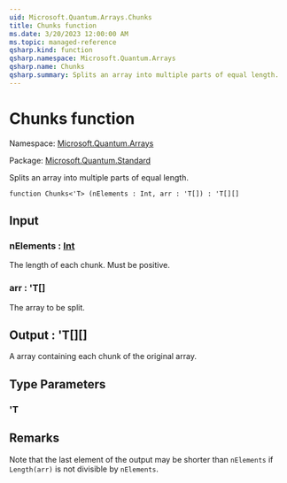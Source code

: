 ```yaml
---
uid: Microsoft.Quantum.Arrays.Chunks
title: Chunks function
ms.date: 3/20/2023 12:00:00 AM
ms.topic: managed-reference
qsharp.kind: function
qsharp.namespace: Microsoft.Quantum.Arrays
qsharp.name: Chunks
qsharp.summary: Splits an array into multiple parts of equal length.
---
```


# Chunks function

Namespace: [Microsoft.Quantum.Arrays](xref:Microsoft.Quantum.Arrays)

Package: [Microsoft.Quantum.Standard](https://nuget.org/packages/Microsoft.Quantum.Standard)


Splits an array into multiple parts of equal length.

```qsharp
function Chunks<'T> (nElements : Int, arr : 'T[]) : 'T[][]
```


## Input

### nElements : [Int](xref:microsoft.quantum.qsharp.valueliterals#int-literals)

The length of each chunk. Must be positive.


### arr : 'T[]

The array to be split.



## Output : 'T[][]

A array containing each chunk of the original array.

## Type Parameters

### 'T



## Remarks

Note that the last element of the output may be shorterthan `nElements` if `Length(arr)` is not divisible by `nElements`.